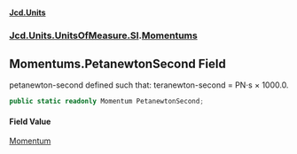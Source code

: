 #### [Jcd.Units](index.md 'index')
### [Jcd.Units.UnitsOfMeasure.SI](Jcd.Units.UnitsOfMeasure.SI.md 'Jcd.Units.UnitsOfMeasure.SI').[Momentums](Momentums.md 'Jcd.Units.UnitsOfMeasure.SI.Momentums')

## Momentums.PetanewtonSecond Field

petanewton-second defined such that: teranewton-second = PN⋅s × 1000.0.

```csharp
public static readonly Momentum PetanewtonSecond;
```

#### Field Value
[Momentum](Momentum.md 'Jcd.Units.UnitTypes.Momentum')